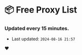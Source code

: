 # :package: Free Proxy List
### Updated every 15 minutes.

- Last updated: `2024-08-16 21:57`

:heart:
